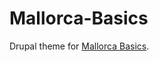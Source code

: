 Mallorca-Basics
===============

Drupal theme for <a href="http://www.mallorcabasics.com">Mallorca Basics</a>.
